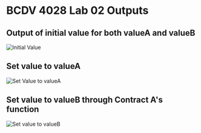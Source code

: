 # BCDV 4028 Lab 02 Outputs

## Output of initial value for both valueA and valueB

![Initial Value](https://github.com/aratrika1996/BCDV-4028-Assignments/blob/main/Lab%2001/InitialValue.png)

## Set value to valueA

![Set Value to valueA](https://github.com/aratrika1996/BCDV-4028-Assignments/blob/main/Lab%2001/SetValueA.png)

## Set value to valueB through Contract A's function

![Set value to valueB](https://github.com/aratrika1996/BCDV-4028-Assignments/blob/main/Lab%2001/UpdateValueB.png)